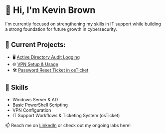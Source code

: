 # 👋 Hi, I'm Kevin Brown

I'm currently focused on strengthening my skills in IT support while building a strong foundation for future growth in cybersecurity.

## 🚧 Current Projects:
- 🖥️ [Active Directory Audit Logging](https://github.com/KevinDBrown/adauditlogging)
- 🌐 [VPN Setup & Usage](https://github.com/yourusername/vpn-setup-and-usage)
- 🛠️ [Password Reset Ticket in osTicket](https://github.com/yourusername/osticket-password-reset)

## 🧰 Skills
- Windows Server & AD
- Basic PowerShell Scripting
- VPN Configuration
- IT Support Workflows & Ticketing System (osTicket)

📫 Reach me on [LinkedIn](https://www.linkedin.com/in/yourname) or check out my ongoing labs here!
